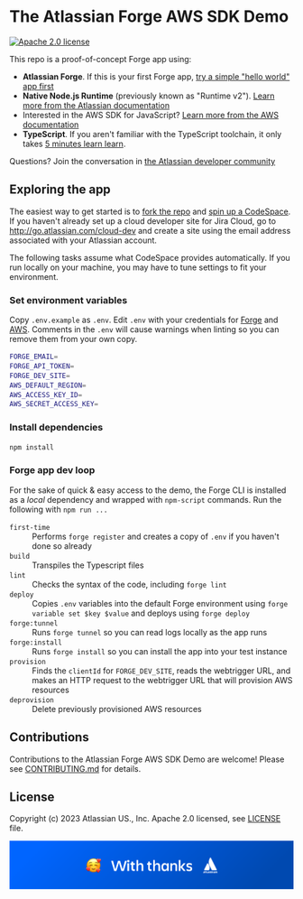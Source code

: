 # The Atlassian Forge AWS SDK Demo

[![Apache 2.0 license](https://img.shields.io/badge/license-Apache%202.0-blue.svg?style=flat-square)](LICENSE)

This repo is a proof-of-concept Forge app using:

- **Atlassian Forge**. If this is your first Forge app, [try a simple "hello world" app first](https://go.atlassian.com/forge)
- **Native Node.js Runtime** (previously known as "Runtime v2"). [Learn more from the Atlassian documentation](https://go.atlassian.com/runtime)
- Interested in the AWS SDK for JavaScript? [Learn more from the AWS documentation](aws.amazon.com/sdk-for-javascript)
- **TypeScript**. If you aren't familiar with the TypeScript toolchain, it only takes [5 minutes learn learn](https://www.typescriptlang.org/docs/handbook/typescript-tooling-in-5-minutes.html).

Questions? Join the conversation in [the Atlassian developer community](https://community.developer.atlassian.com/c/forge/)

## Exploring the app

The easiest way to get started is to [fork the repo](https://github.com/ibuchanan/forge-aws-sdk-hello-world/fork)
and [spin up a CodeSpace](https://docs.github.com/en/codespaces/overview).
If you haven't already set up a cloud developer site for Jira Cloud,
go to http://go.atlassian.com/cloud-dev
and create a site using the email address associated with your Atlassian account.

The following tasks assume what CodeSpace provides automatically.
If you run locally on your machine,
you may have to tune settings to fit your environment.

### Set environment variables

Copy `.env.example` as `.env`.
Edit `.env` with your credentials for
[Forge](https://developer.atlassian.com/platform/forge/getting-started/#using-environment-variables-to-login) and
[AWS](https://docs.aws.amazon.com/cli/latest/userguide/cli-configure-envvars.html#envvars-set).
Comments in the `.env` will cause warnings when linting
so you can remove them from your own copy.

```bash
FORGE_EMAIL=
FORGE_API_TOKEN=
FORGE_DEV_SITE=
AWS_DEFAULT_REGION=
AWS_ACCESS_KEY_ID=
AWS_SECRET_ACCESS_KEY=
```

### Install dependencies

```bash
npm install
```

### Forge app dev loop

For the sake of quick & easy access to the demo,
the Forge CLI is installed as a _local_ dependency
and wrapped with `npm-script` commands.
Run the following with `npm run ...`

<dl>
  <dt><code>first-time</code></dt>
  <dd>Performs <code>forge register</code> and creates a copy of <code>.env</code> if you haven't done so already</dd>
  <dt><code>build</code></dt>
  <dd>Transpiles the Typescript files</dd>
  <dt><code>lint</code></dt>
  <dd>Checks the syntax of the code, including <code>forge lint</code></dd>
  <dt><code>deploy</code></dt>
  <dd>Copies <code>.env</code> variables into the default Forge environment using <code>forge variable set $key $value</code> and deploys using <code>forge deploy</code></dd>
  <dt><code>forge:tunnel</code></dt>
  <dd>Runs <code>forge tunnel</code> so you can read logs locally as the app runs</dd>
  <dt><code>forge:install</code></dt>
  <dd>Runs <code>forge install</code> so you can install the app into your test instance</dd>
  <dt><code>provision</code></dt>
  <dd>Finds the <code>clientId</code> for <code>FORGE_DEV_SITE</code>, reads the webtrigger URL, and makes an HTTP request to the webtrigger URL that will provision AWS resources</dd>
  <dt><code>deprovision</code></dt>
  <dd>Delete previously provisioned AWS resources</dd>
</dl>

## Contributions

Contributions to the Atlassian Forge AWS SDK Demo are welcome!
Please see [CONTRIBUTING.md](CONTRIBUTING.md) for details.

## License

Copyright (c) 2023 Atlassian US., Inc.
Apache 2.0 licensed, see [LICENSE](LICENSE) file.

[![With ❤️ from Atlassian](https://raw.githubusercontent.com/atlassian-internal/oss-assets/master/banner-with-thanks-light.png)](https://www.atlassian.com)
